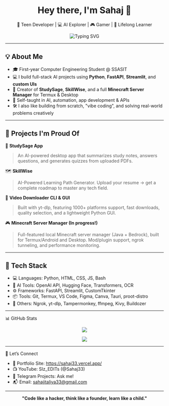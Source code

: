 <h1 align="center">Hey there, I'm Sahaj 👋</h1>
<p align="center">
  🚀 Teen Developer | 💻 AI Explorer | 🎮 Gamer | 🧠 Lifelong Learner  
</p>
<p align="center">
  <img src="https://readme-typing-svg.herokuapp.com?font=Fira+Code&duration=3000&pause=1000&center=true&vCenter=true&width=440&lines=Turning+Ideas+Into+Code...;Building+AI-Powered+Tools;Minecraft+Server+Automation;Loving+Python%2C+FastAPI%2C+Flask+%26+Tech!" alt="Typing SVG" />
</p>

---

## 💡 About Me

- 🎓 First-year Computer Engineering Student @ SSASIT  
- 💻 I build full-stack AI projects using **Python**, **FastAPI**, **Streamlit**, and **custom UIs**
- 📱 Creator of **StudySage**, **SkillWise**, and a full **Minecraft Server Manager** for Termux & Desktop  
- 🧠 Self-taught in AI, automation, app development & APIs
- 🛠️ I also like building from scratch, "vibe coding", and solving real-world problems creatively

---

## 🧠 Projects I'm Proud Of

🚀 **StudySage App**  
> An AI-powered desktop app that summarizes study notes, answers questions, and generates quizzes from uploaded PDFs.

🗺️ **SkillWise**  
> AI-Powered Learning Path Generator. Upload your resume → get a complete roadmap to master any tech field.

🔌 **Video Downloader CLI & GUI**  
> Built with yt-dlp, featuring 1000+ platforms support, fast downloads, quality selection, and a lightweight Python GUI.

🎮 **Minecraft Server Manager (In progress!)**  
> Full-featured local Minecraft server manager (Java + Bedrock), built for Termux/Android and Desktop. Mod/plugin support, ngrok tunneling, and performance monitoring.

---

## 🧰 Tech Stack


- 💻 Languages: Python, HTML, CSS, JS, Bash
- 🧠 AI Tools: OpenAI API, Hugging Face, Transformers, OCR
- ⚙️ Frameworks: FastAPI, Streamlit, CustomTkinter
- 📦 Tools: Git, Termux, VS Code, Figma, Canva, Tauri, proot-distro
- 🚀 Others: Ngrok, yt-dlp, Tampermonkey, ffmpeg, Kivy, Buildozer


---


📊 GitHub Stats

<p align="center">
<img src="https://github-readme-stats.vercel.app/api?username=sahaj33-op&show_icons=true&theme=radical" />
</p>

<p align="center">
  <img src="https://github-readme-stats.vercel.app/api/top-langs/?username=Sahaj33-op&layout=compact&theme=tokyonight" />
</p>


---


📣 Let’s Connect
- 💼 Portfolio Site: https://sahaj33.vercel.app/
- 📺 YouTube: SIz_EDITs (@Sahaj33)
- 🧠 Telegram Projects: Ask me!
- 📬 Email: sahajitaliya33@gmail.com


---


<p align="center">
  <b>"Code like a hacker, think like a founder, learn like a child."</b>
</p>
